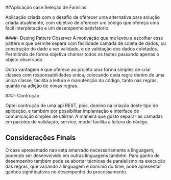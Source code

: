 ##Aplicação case Seleção de Familias

 Aplicação criada com o desafio de oferecer uma alternativa para solução criada atualmente, com objetivo de oferecer um 
 código que ofereça uma facil interpletação e um desempenho satisfatorio.
  
####- Desing Patters Observer
  A motivação que me levou a escolher esse patters e que permite separa com facilidade camada de coleta de dados, ou
  construção do dado a ser validado, e de validação dos dados coletados. Permitindo de forma objetiva chamar todos os 
  testes passando apenas o objeto observado.
  
  Outra vantagem é que oferece ao projeto uma forma simples de criar classes com responsabilidades unica, colocando cada
  regra dentro de uma unica classe, facilita a leitura e manutenção do código, tanto nas regras, quanto na 
  adição de novas regras.
   
###- Contrução

 Optei contrução de uma api REST, pois, domino na criação deste tipo de aplicação, e também por possibilitar implantação
 e interface de comunicação simples de utilizar. A maneira que gosto separar as camadas em pacotes de validação, service,
 model facilita a leitura do código.
 
 
## Considerações Finais

 O case apresentado nao está amarrado necessariamente a linguagem, podendo ser desenvolvido em outras linguagens também.
 Para ganho de desempenho também pode se abortar técnicas de paralelismo na execução das regras, que variando a linguagem
 e domínio do time, pode apresentar ganhos significativos no desempenho do processamento.

